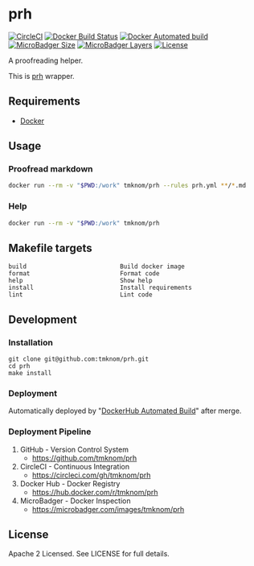 # prh

[![CircleCI](https://circleci.com/gh/tmknom/prh.svg?style=svg)](https://circleci.com/gh/tmknom/prh)
[![Docker Build Status](https://img.shields.io/docker/cloud/build/tmknom/prh.svg)](https://hub.docker.com/r/tmknom/prh/builds/)
[![Docker Automated build](https://img.shields.io/docker/cloud/automated/tmknom/prh.svg)](https://hub.docker.com/r/tmknom/prh/)
[![MicroBadger Size](https://img.shields.io/microbadger/image-size/tmknom/prh.svg)](https://microbadger.com/images/tmknom/prh)
[![MicroBadger Layers](https://img.shields.io/microbadger/layers/tmknom/prh.svg)](https://microbadger.com/images/tmknom/prh)
[![License](https://img.shields.io/github/license/tmknom/prh.svg)](https://opensource.org/licenses/Apache-2.0)

A proofreading helper.

This is [prh](https://github.com/prh/prh) wrapper.

## Requirements

- [Docker](https://www.docker.com/)

## Usage

### Proofread markdown

```sh
docker run --rm -v "$PWD:/work" tmknom/prh --rules prh.yml **/*.md
```

### Help

```sh
docker run --rm -v "$PWD:/work" tmknom/prh
```

## Makefile targets

```text
build                          Build docker image
format                         Format code
help                           Show help
install                        Install requirements
lint                           Lint code
```

## Development

### Installation

```shell
git clone git@github.com:tmknom/prh.git
cd prh
make install
```

### Deployment

Automatically deployed by "[DockerHub Automated Build](https://docs.docker.com/docker-hub/builds/)" after merge.

### Deployment Pipeline

1. GitHub - Version Control System
   - <https://github.com/tmknom/prh>
2. CircleCI - Continuous Integration
   - <https://circleci.com/gh/tmknom/prh>
3. Docker Hub - Docker Registry
   - <https://hub.docker.com/r/tmknom/prh>
4. MicroBadger - Docker Inspection
   - <https://microbadger.com/images/tmknom/prh>

## License

Apache 2 Licensed. See LICENSE for full details.
